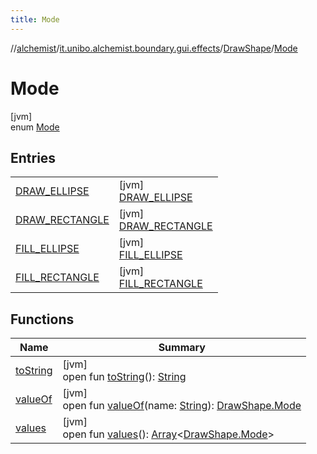 ```yaml
---
title: Mode
---
```

//[alchemist](../../../../index.html)/[it.unibo.alchemist.boundary.gui.effects](../../index.html)/[DrawShape](../index.html)/[Mode](index.html)



# Mode



[jvm]\
enum [Mode](index.html)



## Entries


| | |
|---|---|
| [DRAW_ELLIPSE](-d-r-a-w_-e-l-l-i-p-s-e/index.html) | [jvm]<br>[DRAW_ELLIPSE](-d-r-a-w_-e-l-l-i-p-s-e/index.html) |
| [DRAW_RECTANGLE](-d-r-a-w_-r-e-c-t-a-n-g-l-e/index.html) | [jvm]<br>[DRAW_RECTANGLE](-d-r-a-w_-r-e-c-t-a-n-g-l-e/index.html) |
| [FILL_ELLIPSE](-f-i-l-l_-e-l-l-i-p-s-e/index.html) | [jvm]<br>[FILL_ELLIPSE](-f-i-l-l_-e-l-l-i-p-s-e/index.html) |
| [FILL_RECTANGLE](-f-i-l-l_-r-e-c-t-a-n-g-l-e/index.html) | [jvm]<br>[FILL_RECTANGLE](-f-i-l-l_-r-e-c-t-a-n-g-l-e/index.html) |


## Functions


| Name | Summary |
|---|---|
| [toString](to-string.html) | [jvm]<br>open fun [toString](to-string.html)(): [String](https://docs.oracle.com/javase/8/docs/api/java/lang/String.html) |
| [valueOf](value-of.html) | [jvm]<br>open fun [valueOf](value-of.html)(name: [String](https://docs.oracle.com/javase/8/docs/api/java/lang/String.html)): [DrawShape.Mode](index.html) |
| [values](values.html) | [jvm]<br>open fun [values](values.html)(): [Array](https://kotlinlang.org/api/latest/jvm/stdlib/kotlin/-array/index.html)<[DrawShape.Mode](index.html)> |


